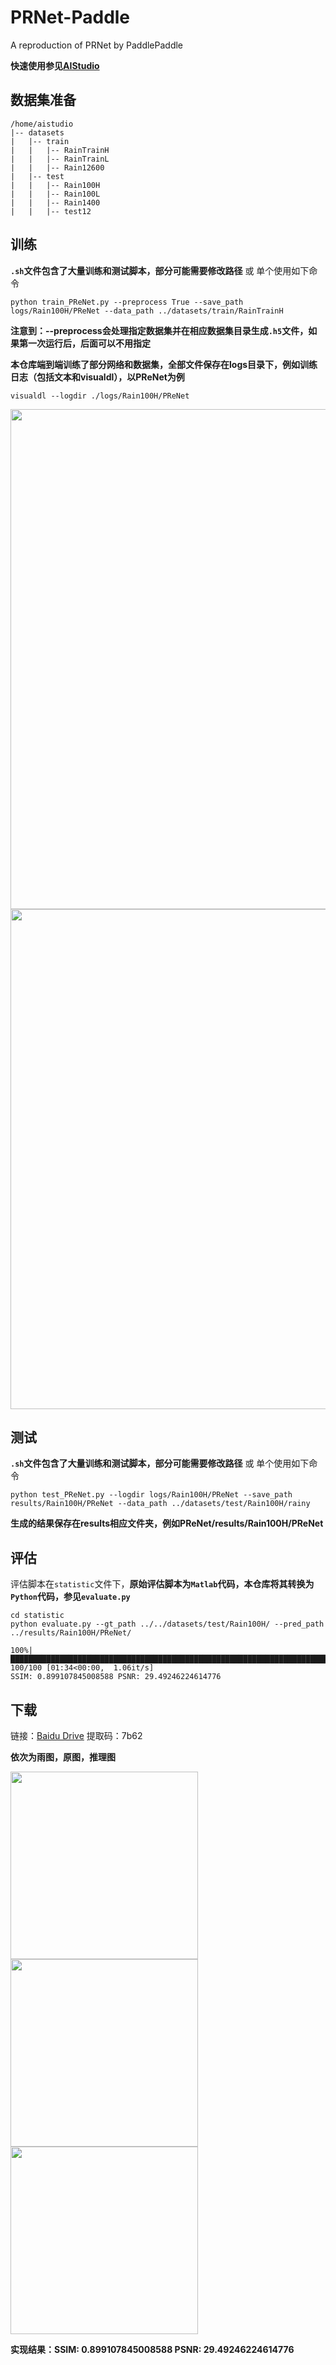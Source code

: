 # PRNet-Paddle
A reproduction of PRNet by PaddlePaddle

**快速使用参见[AIStudio](https://aistudio.baidu.com/aistudio/projectdetail/3615494?shared=1)**

## 数据集准备
```
/home/aistudio
|-- datasets
|   |-- train
|   |   |-- RainTrainH
|   |   |-- RainTrainL
|   |   |-- Rain12600
|   |-- test
|   |   |-- Rain100H
|   |   |-- Rain100L
|   |   |-- Rain1400
|   |   |-- test12
```


## 训练
**`.sh`文件包含了大量训练和测试脚本，部分可能需要修改路径** 或 单个使用如下命令

```
python train_PReNet.py --preprocess True --save_path logs/Rain100H/PReNet --data_path ../datasets/train/RainTrainH
```

**注意到：--preprocess会处理指定数据集并在相应数据集目录生成`.h5`文件，如果第一次运行后，后面可以不用指定**

**本仓库端到端训练了部分网络和数据集，全部文件保存在logs目录下，例如训练日志（包括文本和visualdl），以PReNet为例**
```
visualdl --logdir ./logs/Rain100H/PReNet
```

<img src="https://user-images.githubusercontent.com/49911294/162574926-3d176a1e-6df8-4d73-ad5d-38853e90a567.png" width="800"/>
<img src="https://user-images.githubusercontent.com/49911294/162574924-37fa1946-b483-440b-9291-bf485e8dd392.png" width="800"/>

## 测试
**`.sh`文件包含了大量训练和测试脚本，部分可能需要修改路径** 或 单个使用如下命令
```
python test_PReNet.py --logdir logs/Rain100H/PReNet --save_path results/Rain100H/PReNet --data_path ../datasets/test/Rain100H/rainy
```
**生成的结果保存在results相应文件夹，例如PReNet/results/Rain100H/PReNet**

## 评估

评估脚本在`statistic`文件下，**原始评估脚本为`Matlab`代码，本仓库将其转换为`Python`代码，参见`evaluate.py`**
```
cd statistic
python evaluate.py --gt_path ../../datasets/test/Rain100H/ --pred_path ../results/Rain100H/PReNet/
```
```
100%|████████████████████████████████████████████████████████████████████████████████████████████████████████████████████████████████████████| 100/100 [01:34<00:00,  1.06it/s]
SSIM: 0.899107845008588 PSNR: 29.49246224614776
```

## 下载
链接：[Baidu Drive](https://pan.baidu.com/s/1vlrLzE7ry0y5FiEUJOMWQg)
提取码：7b62 


**依次为雨图，原图，推理图**

<img src="https://user-images.githubusercontent.com/49911294/162574848-5eb5caa7-7895-4745-b5ed-ff4b67e30e2f.png" width="300"/>
<img src="https://user-images.githubusercontent.com/49911294/162574855-a868ec05-3366-49a8-b8a1-e8bf7b672d1b.png" width="300"/>
<img src="https://user-images.githubusercontent.com/49911294/162574839-ef2ead60-9715-462c-8ffc-fe58c80dd6b4.png" width="300"/>

**实现结果：SSIM: 0.899107845008588 PSNR: 29.49246224614776**
